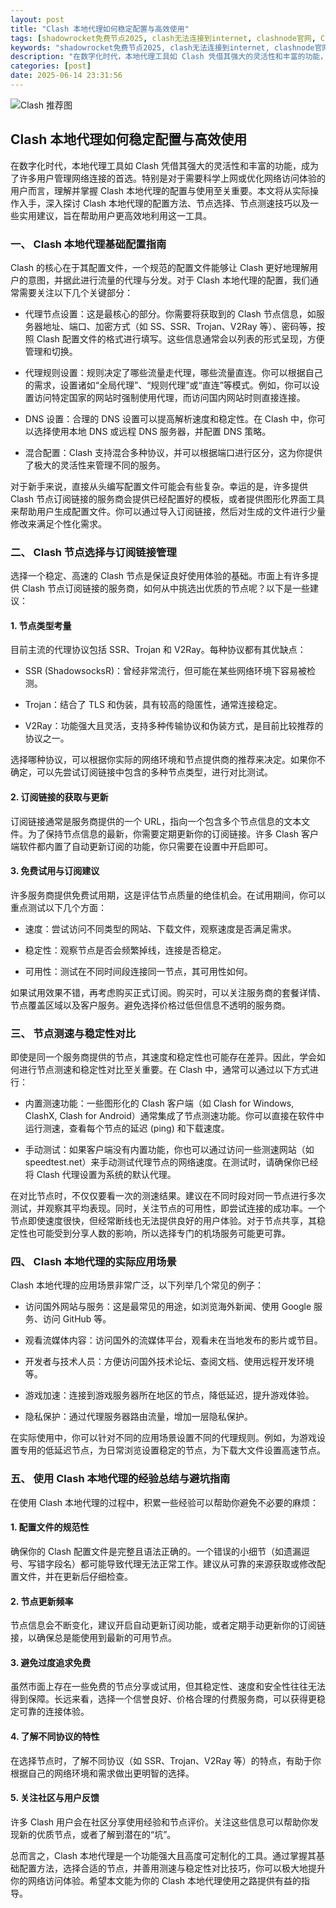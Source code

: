 ```yaml
---
layout: post
title: "Clash 本地代理如何稳定配置与高效使用"
tags: [shadowrocket免费节点2025, clash无法连接到internet, clashnode官网, Clash免费机场节点2025, 免费节点分享github, 免费节点服务器, Clash下载]
keywords: "shadowrocket免费节点2025, clash无法连接到internet, clashnode官网, Clash免费机场节点2025, 免费节点分享github, 免费节点服务器, Clash下载"
description: "在数字化时代，本地代理工具如 Clash 凭借其强大的灵活性和丰富的功能，成为了许多用户管理网络连接的首选。特别是对于需要科学上网或优化网络访问体验的用户而言，理解并掌握 Clash 本地代理的配置与使用至关重要。本文将从实际操作入手，深入探讨 Clash 本地代理的配置方法、节点选择、节点测速技巧以及一些实用建议，旨在帮助用户更高效地利用这一工具。"
categories: [post]
date: 2025-06-14 23:31:56
---
```




![Clash 推荐图](https://clashjd.github.io/assets/img/clash免费订阅.png)

## Clash 本地代理如何稳定配置与高效使用

在数字化时代，本地代理工具如 Clash 凭借其强大的灵活性和丰富的功能，成为了许多用户管理网络连接的首选。特别是对于需要科学上网或优化网络访问体验的用户而言，理解并掌握 Clash 本地代理的配置与使用至关重要。本文将从实际操作入手，深入探讨 Clash 本地代理的配置方法、节点选择、节点测速技巧以及一些实用建议，旨在帮助用户更高效地利用这一工具。

### 一、 Clash 本地代理基础配置指南

Clash 的核心在于其配置文件，一个规范的配置文件能够让 Clash 更好地理解用户的意图，并据此进行流量的代理与分发。对于 Clash 本地代理的配置，我们通常需要关注以下几个关键部分：

- 代理节点设置：这是最核心的部分。你需要将获取到的 Clash 节点信息，如服务器地址、端口、加密方式（如 SS、SSR、Trojan、V2Ray 等）、密码等，按照 Clash 配置文件的格式进行填写。这些信息通常会以列表的形式呈现，方便管理和切换。

- 代理规则设置：规则决定了哪些流量走代理，哪些流量直连。你可以根据自己的需求，设置诸如“全局代理”、“规则代理”或“直连”等模式。例如，你可以设置访问特定国家的网站时强制使用代理，而访问国内网站时则直接连接。

- DNS 设置：合理的 DNS 设置可以提高解析速度和稳定性。在 Clash 中，你可以选择使用本地 DNS 或远程 DNS 服务器，并配置 DNS 策略。

- 混合配置：Clash 支持混合多种协议，并可以根据端口进行区分，这为你提供了极大的灵活性来管理不同的服务。

对于新手来说，直接从头编写配置文件可能会有些复杂。幸运的是，许多提供 Clash 节点订阅链接的服务商会提供已经配置好的模板，或者提供图形化界面工具来帮助用户生成配置文件。你可以通过导入订阅链接，然后对生成的文件进行少量修改来满足个性化需求。

### 二、 Clash 节点选择与订阅链接管理

选择一个稳定、高速的 Clash 节点是保证良好使用体验的基础。市面上有许多提供 Clash 节点订阅链接的服务商，如何从中挑选出优质的节点呢？以下是一些建议：

#### 1. 节点类型考量

目前主流的代理协议包括 SSR、Trojan 和 V2Ray。每种协议都有其优缺点：

- SSR (ShadowsocksR)：曾经非常流行，但可能在某些网络环境下容易被检测。

- Trojan：结合了 TLS 和伪装，具有较高的隐匿性，通常连接稳定。

- V2Ray：功能强大且灵活，支持多种传输协议和伪装方式，是目前比较推荐的协议之一。

选择哪种协议，可以根据你实际的网络环境和节点提供商的推荐来决定。如果你不确定，可以先尝试订阅链接中包含的多种节点类型，进行对比测试。

#### 2. 订阅链接的获取与更新

订阅链接通常是服务商提供的一个 URL，指向一个包含多个节点信息的文本文件。为了保持节点信息的最新，你需要定期更新你的订阅链接。许多 Clash 客户端软件都内置了自动更新订阅的功能，你只需要在设置中开启即可。

#### 3. 免费试用与订阅建议

许多服务商提供免费试用期，这是评估节点质量的绝佳机会。在试用期间，你可以重点测试以下几个方面：

- 速度：尝试访问不同类型的网站、下载文件，观察速度是否满足需求。

- 稳定性：观察节点是否会频繁掉线，连接是否稳定。

- 可用性：测试在不同时间段连接同一节点，其可用性如何。

如果试用效果不错，再考虑购买正式订阅。购买时，可以关注服务商的套餐详情、节点覆盖区域以及客户服务。避免选择价格过低但信息不透明的服务商。

### 三、 节点测速与稳定性对比

即使是同一个服务商提供的节点，其速度和稳定性也可能存在差异。因此，学会如何进行节点测速和稳定性对比至关重要。在 Clash 中，通常可以通过以下方式进行：

- 内置测速功能：一些图形化的 Clash 客户端（如 Clash for Windows, ClashX, Clash for Android）通常集成了节点测速功能。你可以直接在软件中运行测速，查看每个节点的延迟 (ping) 和下载速度。

- 手动测试：如果客户端没有内置功能，你也可以通过访问一些测速网站（如 speedtest.net）来手动测试代理节点的网络速度。在测试时，请确保你已经将 Clash 代理设置为系统的默认代理。

在对比节点时，不仅仅要看一次的测速结果。建议在不同时段对同一节点进行多次测试，并观察其平均表现。同时，关注节点的可用性，即尝试连接的成功率。一个节点即使速度很快，但经常断线也无法提供良好的用户体验。对于节点共享，其稳定性也可能受到分享人数的影响，所以选择专门的机场服务可能更可靠。

### 四、 Clash 本地代理的实际应用场景

Clash 本地代理的应用场景非常广泛，以下列举几个常见的例子：

- 访问国外网站与服务：这是最常见的用途，如浏览海外新闻、使用 Google 服务、访问 GitHub 等。

- 观看流媒体内容：访问国外的流媒体平台，观看未在当地发布的影片或节目。

- 开发者与技术人员：方便访问国外技术论坛、查阅文档、使用远程开发环境等。

- 游戏加速：连接到游戏服务器所在地区的节点，降低延迟，提升游戏体验。

- 隐私保护：通过代理服务器路由流量，增加一层隐私保护。

在实际使用中，你可以针对不同的应用场景设置不同的代理规则。例如，为游戏设置专用的低延迟节点，为日常浏览设置稳定的节点，为下载大文件设置高速节点。

### 五、 使用 Clash 本地代理的经验总结与避坑指南

在使用 Clash 本地代理的过程中，积累一些经验可以帮助你避免不必要的麻烦：

#### 1. 配置文件的规范性

确保你的 Clash 配置文件是完整且语法正确的。一个错误的小细节（如遗漏逗号、写错字段名）都可能导致代理无法正常工作。建议从可靠的来源获取或修改配置文件，并在更新后仔细检查。

#### 2. 节点更新频率

节点信息会不断变化，建议开启自动更新订阅功能，或者定期手动更新你的订阅链接，以确保总是能使用到最新的可用节点。

#### 3. 避免过度追求免费

虽然市面上存在一些免费的节点分享或试用，但其稳定性、速度和安全性往往无法得到保障。长远来看，选择一个信誉良好、价格合理的付费服务商，可以获得更稳定可靠的连接体验。

#### 4. 了解不同协议的特性

在选择节点时，了解不同协议（如 SSR、Trojan、V2Ray 等）的特点，有助于你根据自己的网络环境和需求做出更明智的选择。

#### 5. 关注社区与用户反馈

许多 Clash 用户会在社区分享使用经验和节点评价。关注这些信息可以帮助你发现新的优质节点，或者了解到潜在的“坑”。

总而言之，Clash 本地代理是一个功能强大且高度可定制化的工具。通过掌握其基础配置方法，选择合适的节点，并善用测速与稳定性对比技巧，你可以极大地提升你的网络访问体验。希望本文能为你的 Clash 本地代理使用之路提供有益的指导。